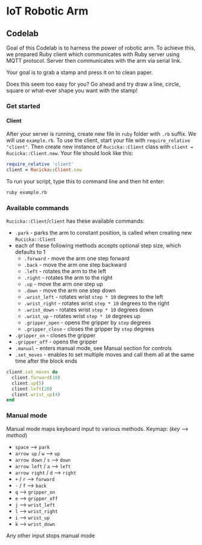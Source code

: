 # IoT Robotic Arm
## Codelab
Goal of this Codelab is to harness the power of robotic arm. To achieve this, we prepared Ruby client which communicates with Ruby server using MQTT protocol. Server then communicates with the arm via serial link.

Your goal is to grab a stamp and press it on to clean paper.

Does this seem too easy for you? Go ahead and try draw a line, circle, square or what-ever shape you want with the stamp!
### Get started
#### Client
After your server is running, create new file in `ruby` folder with `.rb` suffix. We will use `example.rb`.
To use the client, start your file with `require_relative "client"`.
Then create new instance of `Rucicka::Client` class with `client = Rucicka::Client.new`.
Your file should look like this:
```Ruby
require_relative 'client'
client = Rucicka::Client.new
```
To run your script, type this to command line and then hit enter:
```bash
ruby example.rb
```
### Available commands
`Rucicka::Client`/`client` has these available commands:
- `.park` - parks the arm to constant position, is called when creating new `Rucicka::Client`
- each of these following methods accepts optional step size, which defaults to 1
    - `.forward` - move the arm one step forward
    - `.back` - move the arm one step backward
    - `.left` - rotates the arm to the left
    - `.right` - rotates the arm to the right
    - `.up` - move the arm one step up
    - `.down` - move the arm one step down
    - `.wrist_left` - rotates wrist `step * 10` degrees to the left
    - `.wrist_right` - rotates wrist `step * 10` degrees to the right
    - `.wrist_down` - rotates wrist `step * 10` degrees down
    - `.wrist_up` - rotates wrist `step * 10` degrees up
    - `.gripper_open` - opens the gripper by `step` degrees
    - `.gripper_close` - closes the gripper by `step` degrees
- `.gripper_on` - closes the gripper
- `.gripper_off` - opens the gripper
- `.manual` - enters manual mode, see Manual section for controls
- `.set_moves` - enables to set multiple moves and call them all at the same time after the block ends
```ruby
client.set_moves do
  client.forward(10)
  client.up(5)
  client.left(20)
  client.wrist_up(4)
end
```
### Manual mode
Manual mode maps keyboard input to various methods.
Keymap: (_key_ --> _method_)
- `space` --> `park`
- `arrow up` / `w` --> `up`
- `arrow down` / `s` --> `down`
- `arrow left` / `a` --> `left`
- `arrow right` / `d` --> `right`
- `+` / `r` --> `forward`
- `-` / `f` --> `back`
- `q` --> `gripper_on`
- `e` --> `gripper_off`
- `j` --> `wrist_left`
- `l` --> `wrist_right`
- `i` --> `wrist_up`
- `k` --> `wrist_down`

Any other input stops manual mode
